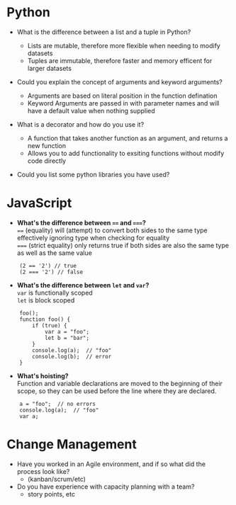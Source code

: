 # Python

- What is the difference between a list and a tuple in Python?
    - Lists are mutable, therefore more flexible when needing to modify datasets
    - Tuples are immutable, therefore faster and memory efficent for larger datasets

- Could you explain the concept of arguments and keyword arguments?
    - Arguments are based on literal position in the function defination
    - Keyword Arguments are passed in with parameter names and will have a default value when nothing supplied

- What is a decorator and how do you use it?
    - A function that takes another function as an argument, and returns a new function
    - Allows you to add functionality to exsiting functions without modify code directly

- Could you list some python libraries you have used?

# JavaScript

- **What's the difference between `==` and `===`?**  
    `==` (equality) will (attempt) to convert both sides to the same type effectively ignoring type when checking for equality  
    `===` (strict equality) only returns true if both sides are also the same type as well as the same value  
``` 
    (2 == '2') // true  
    (2 === '2') // false
```
 
- **What's the difference between `let` and `var`?**  
    `var` is functionally scoped  
    `let` is block scoped  
```
    foo();
    function foo() {
        if (true) {
            var a = "foo";
            let b = "bar";
        }
        console.log(a);  // "foo"
        console.log(b);  // error
    }
```
 
- **What's hoisting?**  
    Function and variable declarations are moved to the beginning of their scope, so they can be used before the line where they are declared.  
```
    a = "foo";  // no errors
    console.log(a);  // "foo"
    var a;
```

# Change Management

- Have you worked in an Agile environment, and if so what did the process look like?
    - (kanban/scrum/etc)
- Do you have experience with capacity planning with a team?
    - story points, etc
